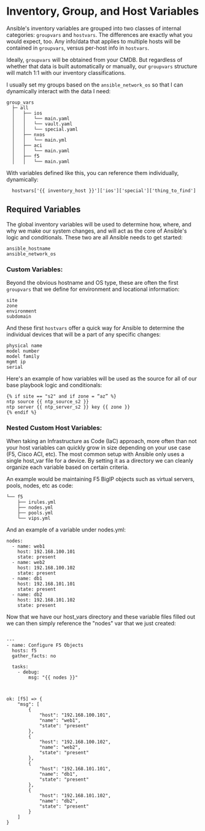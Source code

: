 # Inventory, Group, and Host Variables

Ansible's inventory variables are grouped into two classes of internal categories: `groupvars` and `hostvars`. The differences are exactly what you would expect, too. Any info/data that applies to multiple hosts will be contained in `groupvars`, versus per-host info in `hostvars`.

Ideally, `groupvars` will be obtained from your CMDB. But regardless of whether that data is built automatically or manually, our `groupvars` structure will match 1:1 with our inventory classifications.

I usually set my groups based on the `ansible_network_os` so that I can dynamically interact with the data I need:

```
group_vars
  ├─ all
  │   ├── ios
  │   │   └── main.yaml
  │   │   └── vault.yaml
  │   │   └── special.yaml
  │   ├── nxos
  │   │   └── main.yml
  │   ├── aci
  │   │   └── main.yaml
  │   ├── f5
  │   │   └── main.yaml
```

With variables defined like this, you can reference them individually, dynamically:
```
  hostvars['{{ inventory_host }}']['ios']['special']['thing_to_find']
```

## Required Variables

The global inventory variables will be used to determine how, where, and why we make our system changes, and will act as the core of Ansible's logic and conditionals. These two are all Ansible needs to get started:

```
ansible_hostname
ansible_network_os
```

### Custom Variables:

Beyond the obvious hostname and OS type, these are often the first `groupvars` that we define for environment and locational information:

```
site
zone
environment
subdomain
```

And these first `hostvars` offer a quick way for Ansible to determine the individual devices that will be a part of any specific changes:

```
physical name
model number
model family 
mgmt ip
serial
```

Here's an example of how variables will be used as the source for all of our base playbook logic and conditionals:

```
{% if site == "s2" and if zone = “az” %}
ntp source {{ ntp_source_s2 }}
ntp server {{ ntp_server_s2 }} key {{ zone }}
{% endif %}
```
### Nested Custom Host Variables:

When taking an Infrastructure as Code (IaC) approach, more often than not your host variables can quickly grow in size depending on your use case (F5, Cisco ACI, etc). The most common setup with Ansible only uses a single host_var file for a device. By setting it as a directory we can cleanly organize each variable based on certain criteria.

An example would be maintaining F5 BigIP objects such as virtual servers, pools, nodes, etc as code:

```host_vars/
└── f5
    ├── irules.yml
    ├── nodes.yml
    ├── pools.yml
    └── vips.yml

```

And an example of a variable under nodes.yml:

```
nodes:
  - name: web1
    host: 192.168.100.101
    state: present
  - name: web2
    host: 192.168.100.102
    state: present
  - name: db1
    host: 192.168.101.101
    state: present
  - name: db2
    host: 192.168.101.102
    state: present
```


Now that we have our host_vars directory and these variable files filled out we can then simply reference the "nodes" var that we just created:

```

---
- name: Configure F5 Objects
  hosts: f5
  gather_facts: no

  tasks:
    - debug:
        msg: "{{ nodes }}"



ok: [f5] => {
    "msg": [
        {
            "host": "192.168.100.101",
            "name": "web1",
            "state": "present"
        },
        {
            "host": "192.168.100.102",
            "name": "web2",
            "state": "present"
        },
        {
            "host": "192.168.101.101",
            "name": "db1",
            "state": "present"
        },
        {
            "host": "192.168.101.102",
            "name": "db2",
            "state": "present"
        }
    ]
}

```
